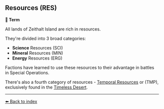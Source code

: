 ## Resources (RES)

**📑 Term**

All lands of Zeithalt Island are rich in resources.

They're divided into 3 broad categories:
- **Science** Resources (SCI)
- **Mineral** Resources (MIN)
- **Energy** Resources (ERG)

Factions have learned to use these resources to their advantage in battles in Special Operations.

There's also a fourth category of resources - [Temporal Resources](../refs/temporal_resources.md) or (TMP), exclusively found in the [Timeless Desert](../refs/timeless_desert.md).

----------
[⬅️ Back to index](../refs/#74f0_s)